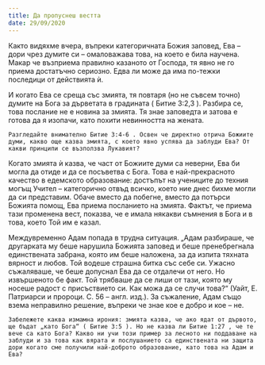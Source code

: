 ```yaml
---
title: Да пропуснеш вестта
date: 29/09/2020
---
```


Както видяхме вчера, въпреки категоричната Божия заповед, Ева – дори чрез думите си – омаловажава това, на което е била научена. Макар че възприема правилно казаното от Господа, тя явно не го приема достатъчно сериозно. Едва ли може да има по-тежки последици от действията ѝ.

И когато Ева се среща със змията, тя повтаря (но не съвсем точно) думите на Бога за дърветата в градината ( Битие 3:2,3 ). Разбира се, това послание не е новина за змията. Тя знае заповедта и затова е готова да я изопачи, като похити невинността на жената.

`Разгледайте внимателно Битие 3:4-6 . Освен че директно отрича Божиите думи, какво още казва змията, с което явно успява да заблуди Ева? От какви принципи се възползва Лукавият?`

Когато змията ѝ казва, че част от Божиите думи са неверни, Ева би могла да отиде и да се посъветва с Бога. Това е най-прекрасното качество в едемското образование: достъпът на учениците до техния могъщ Учител – категорично отвъд всичко, което ние днес бихме могли да си представим. Обаче вместо да побегне, вместо да потърси Божията помощ, Ева приема посланието на змията. Фактът, че приема тази променена вест, показва, че е имала някакви съмнения в Бога и в това, което Той им е казал.

Междувременно Адам попада в трудна ситуация. „Адам разбираше, че другарката му беше нарушила Божията заповед и беше пренебрегнала единствената забрана, която им беше наложена, за да изпита тяхната вярност и любов. Той водеше страшна битка със себе си. Ужасно съжаляваше, че беше допуснал Ева да се отдалечи от него. Но извършеното бе факт. Той трябваше да се лиши от тази, която му носеше радост с присъствието си. Как можа да се случи това?“ (Уайт, Е. Патриарси и пророци. С. 56 – англ. изд.). За съжаление, Адам също взема неправилно решение, въпреки че знае кое е добро и кое – не.

`Забележете каква измамна ирония: змията казва, че ако ядат от дървото, ще бъдат „като Бога“ ( Битие 3:5 ). Но не казва ли Битие 1:27 , че те вече са като Бога? Какво ни учи този пример за лесното ни поддаване на заблуди и за това как вярата и послушанието са единствената ни защита дори когато сме получили най-доброто образование, като това на Адам и Ева?`